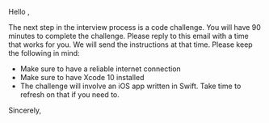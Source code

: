 Hello <interviewee>,

The next step in the interview process is a code challenge. You will have 90 minutes to complete the challenge. Please reply to this email with a time that works for you. We will send the instructions at that time. Please keep the following in mind:

* Make sure to have a reliable internet connection
* Make sure to have Xcode 10 installed
* The challenge will involve an iOS app written in Swift. Take time to refresh on that if you need to.

Sincerely,
<interviewers>